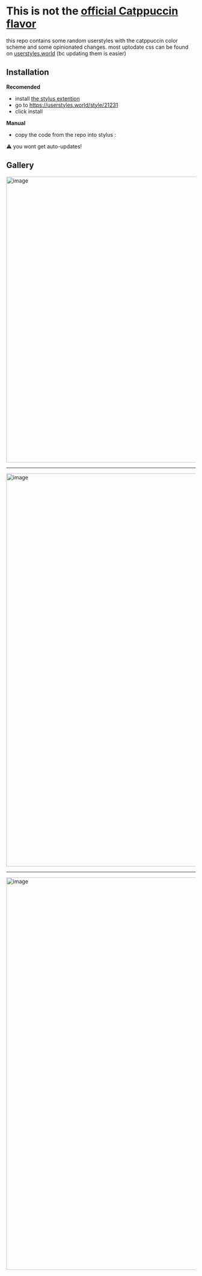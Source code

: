 # This is not the [official Catppuccin flavor](https://github.com/catppuccin/userstyles)

this repo contains some random userstyles with the catppuccin color scheme and some opinionated changes.
most uptodate css can be found on [userstyles.world](https://userstyles.world/style/21231) (bc updating them is easier)

## Installation
**Recomended**
- install [the stylus extention](https://github.com/openstyles/stylus)
- go to https://userstyles.world/style/21231
- click install

**Manual**
- copy the code from the repo into stylus :

⚠️ you wont get auto-updates!



## Gallery

<img width="1621" height="759" alt="image" src="https://github.com/user-attachments/assets/e4a49602-0882-4836-b5fe-af32d224727c" />

***

<img width="1567" height="1044" alt="image" src="https://github.com/user-attachments/assets/4904c43c-cf40-49be-b1d0-977162347e93" />

****
<img width="1569" height="1042" alt="image" src="https://github.com/user-attachments/assets/3cb155b6-aa5c-408d-9e51-976082334793" />
